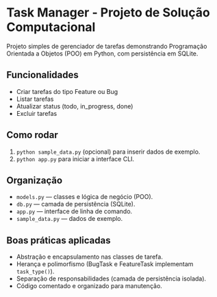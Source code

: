 # Task Manager - Projeto de Solução Computacional

Projeto simples de gerenciador de tarefas demonstrando Programação Orientada a Objetos (POO) em Python,
com persistência em SQLite.

## Funcionalidades
- Criar tarefas do tipo Feature ou Bug
- Listar tarefas
- Atualizar status (todo, in_progress, done)
- Excluir tarefas

## Como rodar
1. `python sample_data.py` (opcional) para inserir dados de exemplo.
2. `python app.py` para iniciar a interface CLI.

## Organização
- `models.py` — classes e lógica de negócio (POO).
- `db.py` — camada de persistência (SQLite).
- `app.py` — interface de linha de comando.
- `sample_data.py` — dados de exemplo.

## Boas práticas aplicadas
- Abstração e encapsulamento nas classes de tarefa.
- Herança e polimorfismo (BugTask e FeatureTask implementam `task_type()`).
- Separação de responsabilidades (camada de persistência isolada).
- Código comentado e organizado para manutenção.
